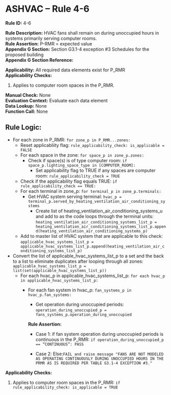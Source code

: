 # ASHVAC – Rule 4-6

**Rule ID:** 4-6
 
**Rule Description:** HVAC fans shall remain on during unoccupied hours in systems primarily serving computer rooms.  
**Rule Assertion:** P-RMR = expected value                                           
**Appendix G Section:** Section G3.1-4 exception #3 Schedules for the proposed building  
**Appendix G Section Reference:**  

**Applicability:** All required data elements exist for P_RMR  
**Applicability Checks:** 

1. Applies to computer room spaces in the P_RMR. 

**Manual Check:** None  
**Evaluation Context:** Evaluate each data element  
**Data Lookup:** None  
**Function Call:** None

## Rule Logic:
- For each zone in P_RMR: `for zone_p in P_RMR...zones:`
    - Reset applicabliity flag: `rule_applicability_check: is_applicable = FALSE`
    - For each space in the zone: `for space_p in zone_p.zones:`
        - Check if space(s) is of type computer room: `if space_p.lighting_space_type in [COMPUTER_ROOM]:`
            - Set applicability flag to TRUE if any spaces are computer room: `rule_applicability_check = TRUE`
    - Check if the applicability flag equals TRUE: `if rule_applicability_check == TRUE:`
    - For each terminal in zone_p: `for terminal_p in zone_p.terminals:`
        - Get HVAC system serving terminal: `hvac_p = terminal_p.served_by_heating_ventilation_air_conditioning_systems`
            - Create list of heating_ventilation_air_conditioning_systems_u and add to as the code loops through the terminal units: `heating_ventilation_air_conditioning_systems_list_p = heating_ventilation_air_conditioning_systems_list_p.append(heating_ventilation_air_conditioning_systems_p)`                    
    - Add to master list of HVAC system that are applicable to this check: `applicable_hvac_systems_list_p = applicable_hvac_systems_list_p.append(heating_ventilation_air_conditioning_systems_list_p)`         
- Convert the list of applicable_hvac_systems_list_p to a set and the back to a list to eliminate duplicates after looping through all zones: 
 `applicable_hvac_systems_list_p = list(set(applicable_hvac_systems_list_p))`                             
  - For each hvac_p in applicable_hvac_systems_list_p: `for each hvac_p in applicable_hvac_systems_list_p:`                         
    - For each fan system in hvac_p: `fan_systems_p in hvac_p.fan_systems:`
        - Get operation during unoccupied periods: `operation_during_unoccupied_p = fans_systems_p.operation_during_unoccupied`

        **Rule Assertion:**
        - Case 1: if fan system operation during unoccupied periods is continuous in the P_RMR: `if operation_during_unoccupied_p == “CONTINUOUS”: PASS`

        - Case 2: Else:`FAIL and raise_message "FANS ARE NOT MODELED AS OPERATING CONTINUOUSLY DURING UNOCCUPIED HOURS IN THE PRMR AS IS REQUIRED PER TABLE G3.1-4 EXCEPTION #3."`

**Applicability Checks:** 

 1. Applies to computer room spaces in the P_RMR: `if rule_applicability_check: is_applicable = TRUE`